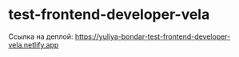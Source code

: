 # test-frontend-developer-vela

Ссылка на деплой: https://yuliya-bondar-test-frontend-developer-vela.netlify.app
